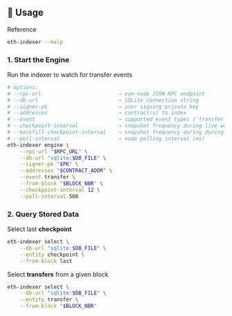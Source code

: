 ## 📖 Usage

Reference
```sh
eth-indexer --help
```

### 1. Start the Engine

Run the indexer to watch for transfer events

```sh
# options:
# --rpc-url                         → evm-node JSON-RPC endpoint
# --db-url                          → SQLite connection string
# --signer-pk                       → user signing private key
# --addresses                       → contract(s) to index
# --event                           → supported event types (`transfer`)
# --checkpoint-interval             → snapshot frequency during live watch
# --backfill-checkpoint-interval    → snapshot frequency during during backfill
# --poll-interval                   → node polling interval (ms)
eth-indexer engine \
    --rpc-url "$RPC_URL" \
    --db-url "sqlite:$DB_FILE" \
    --signer-pk "$PK" \
    --addresses "$CONTRACT_ADDR" \
    --event transfer \
    --from-block "$BLOCK_NBR" \
    --checkpoint-interval 12 \
    --poll-interval 500
```

### 2. Query Stored Data

Select last **checkpoint**

```sh
eth-indexer select \
    --db-url "sqlite:$DB_FILE" \
    --entity checkpoint \
    --from-block last
```

Select **transfers** from a given block

```sh
eth-indexer select \
    --db-url "sqlite:$DB_FILE" \
    --entity transfer \
    --from-block "$BLOCK_NBR"
```
